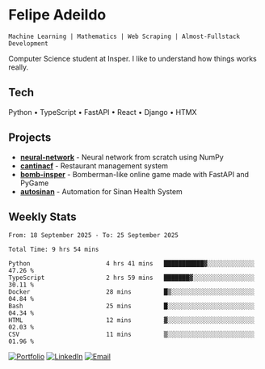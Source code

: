 # Felipe Adeildo

```
Machine Learning | Mathematics | Web Scraping | Almost-Fullstack Development
```

Computer Science student at Insper. I like to understand how things works really.

## Tech
Python • TypeScript • FastAPI • React • Django • HTMX

## Projects
- **[neural-network](https://github.com/felipeadeildo/neural-network)** - Neural network from scratch using NumPy
- **[cantinacf](https://github.com/felipeadeildo/cantinacf)** - Restaurant management system
- **[bomb-insper](https://github.com/insper-dev/bomb)** - Bomberman-like online game made with FastAPI and PyGame 
- **[autosinan](https://github.com/felipeadeildo/autosinan)** - Automation for Sinan Health System

## Weekly Stats
<!--START_SECTION:waka-->

```ansi
From: 18 September 2025 - To: 25 September 2025

Total Time: 9 hrs 54 mins

Python                     4 hrs 41 mins   ███████████▓░░░░░░░░░░░░░   47.26 %
TypeScript                 2 hrs 59 mins   ███████▓░░░░░░░░░░░░░░░░░   30.11 %
Docker                     28 mins         █▒░░░░░░░░░░░░░░░░░░░░░░░   04.84 %
Bash                       25 mins         █░░░░░░░░░░░░░░░░░░░░░░░░   04.34 %
HTML                       12 mins         ▓░░░░░░░░░░░░░░░░░░░░░░░░   02.03 %
CSV                        11 mins         ▒░░░░░░░░░░░░░░░░░░░░░░░░   01.96 %
```

<!--END_SECTION:waka-->

[![Portfolio](https://img.shields.io/badge/felipeadeildo.com-FF6B6B?style=flat-square&logo=firefox&logoColor=white)](https://felipeadeildo.com)
[![LinkedIn](https://img.shields.io/badge/LinkedIn-0077B5?style=flat-square&logo=linkedin&logoColor=white)](https://linkedin.com/in/felipeadeildo)
[![Email](https://img.shields.io/badge/Email-D14836?style=flat-square&logo=gmail&logoColor=white)](mailto:contato@felipeadeildo.com)
